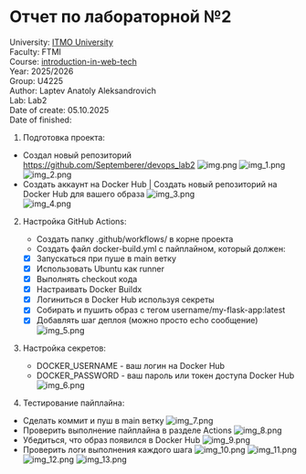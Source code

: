 # Отчет по лабораторной №2

University: [ITMO University](https://itmo.ru/ru/)\
Faculty: FTMI\
Course: [introduction-in-web-tech](https://itmo-ict-faculty.github.io/introduction-in-web-tech)\
Year: 2025/2026\
Group: U4225\
Author: Laptev Anatoly Aleksandrovich\
Lab: Lab2\
Date of create: 05.10.2025\
Date of finished: 

1) Подготовка проекта:
* Создал новый репозиторий https://github.com/Septemberer/devops_lab2
![img.png](img.png)
![img_1.png](img_1.png)
![img_2.png](img_2.png)
* Создать аккаунт на Docker Hub | Создать новый репозиторий на Docker Hub для вашего образа
![img_3.png](img_3.png)\
![img_4.png](img_4.png)

2) Настройка GitHub Actions:
   * Создать папку .github/workflows/ в корне проекта
   * Создать файл docker-build.yml с пайплайном, который должен:
   - [x] Запускаться при пуше в main ветку
   - [x] Использовать Ubuntu как runner
   - [x] Выполнять checkout кода
   - [x] Настраивать Docker Buildx
   - [x] Логиниться в Docker Hub используя секреты
   - [x] Собирать и пушить образ с тегом username/my-flask-app:latest
   - [x] Добавлять шаг деплоя (можно просто echo сообщение)
![img_5.png](img_5.png)

3) Настройка секретов:
   * DOCKER_USERNAME - ваш логин на Docker Hub
   * DOCKER_PASSWORD - ваш пароль или токен доступа Docker Hub
![img_6.png](img_6.png)

4) Тестирование пайплайна:
* Сделать коммит и пуш в main ветку
![img_7.png](img_7.png)
* Проверить выполнение пайплайна в разделе Actions
![img_8.png](img_8.png)
* Убедиться, что образ появился в Docker Hub
![img_9.png](img_9.png)
* Проверить логи выполнения каждого шага
![img_10.png](img_10.png)
![img_11.png](img_11.png)
![img_12.png](img_12.png)
![img_13.png](img_13.png)
